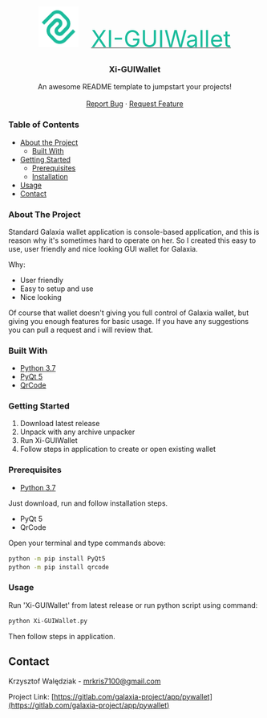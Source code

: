 <!-- PROJECT LOGO -->
<br />
<p align="center">
  <a href="https://gitlab.com/galaxia-project/app/pywallet">
    <img src="assets/logo_green.png" alt="Logo" width="80" height="80"><span style="margin-left: 25px;font-size:46px; color: rgb(26, 188, 156);">XI-GUIWallet</span>
  </a>

  <h3 align="center">Xi-GUIWallet</h3>

  <p align="center">
    An awesome README template to jumpstart your projects!
    <br />
    <br />
    <a href="https://gitlab.com/galaxia-project/app/pywallet/issues">Report Bug</a>
    ·
    <a href="https://gitlab.com/galaxia-project/app/pywallet/issues">Request Feature</a>
  </p>
</p>



<!-- TABLE OF CONTENTS -->

### Table of Contents

* [About the Project](#about-the-project)
  * [Built With](#built-with)
* [Getting Started](#getting-started)
  * [Prerequisites](#prerequisites)
  * [Installation](#installation)
* [Usage](#usage)
* [Contact](#contact)



<!-- ABOUT THE PROJECT -->

### About The Project

Standard Galaxia wallet application is console-based application, and this is reason why it's sometimes hard to operate on her. So I created this easy to use, user friendly and nice looking GUI wallet for Galaxia.

Why:
* User friendly
* Easy to setup and use
* Nice looking

Of course that wallet doesn't giving you full control of Galaxia wallet, but giving you enough features for basic usage. If you have any suggestions you can pull a request and i will review that.

### Built With
* [Python 3.7](https://www.python.org/downloads/)
* [PyQt 5](https://pypi.org/project/PyQt5/)
* [QrCode](https://pypi.org/project/qrcode/)

<!-- GETTING STARTED -->

### Getting Started

1) Download latest release
2) Unpack with any archive unpacker
3) Run Xi-GUIWallet
4) Follow steps in application to create or open existing wallet

### Prerequisites

* [Python 3.7](https://www.python.org/downloads/)

Just download, run and follow installation steps.

* PyQt 5
* QrCode

Open your terminal and type commands above:
```sh
python -m pip install PyQt5
python -m pip install qrcode
```


<!-- USAGE EXAMPLES -->

### Usage

Run 'Xi-GUIWallet' from latest release or run python script using command:
```sh
python Xi-GUIWallet.py
```
Then follow steps in application.

<!-- CONTACT -->

## Contact

Krzysztof Walędziak - mrkris7100@gmail.com

Project Link: [https://gitlab.com/galaxia-project/app/pywallet](https://gitlab.com/galaxia-project/app/pywallet)
